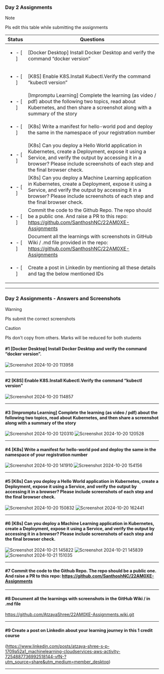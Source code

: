### Day 2 Assignments

> [!NOTE]
> Pls edit this table while submitting the assignments

| Status         | Questions     | 
|----------------|---------------|
| <ul><li>- [ ] </li></ul> | [Docker Desktop] Install Docker Desktop and verify the command “docker version” |
| <ul><li>- [ ] </li></ul> | [K8S] Enable K8S.Install Kubectl.Verify the command “kubectl version” |
| <ul><li>- [ ] </li></ul> | [Impromptu Learning] Complete the learning (as video / pdf) about the following two topics, read about Kubernetes, and then share a screenshot along with a summary of the story |
| <ul><li>- [ ] </li></ul> | [K8s] Write a manifest for hello-world pod and deploy the same in the namespace of your registration number |
| <ul><li>- [ ] </li></ul> | [K8s] Can you deploy a Hello World application in Kubernetes, create a Deployment, expose it using a Service, and verify the output by accessing it in a browser? Please include screenshots of each step and the final browser check. |
| <ul><li>- [ ] </li></ul> | [K8s] Can you deploy a Machine Learning application in Kubernetes, create a Deployment, expose it using a Service, and verify the output by accessing it in a browser? Please include screenshots of each step and the final browser check.  |
| <ul><li>- [ ] </li></ul> | Commit the code to the Github Repo. The repo should be a public one. And raise a PR to this repo: https://github.com/SanthoshNC/22AM0XE-Assignments |
| <ul><li>- [ ] </li></ul> | Document all the learnings with screenshots in GitHub Wiki / .md file provided in the repo: https://github.com/SanthoshNC/22AM0XE-Assignments |
| <ul><li>- [ ] </li></ul> | Create a post in Linkedin by mentioning all these details and tag the below mentioned IDs |

***

### Day 2 Assignments - Answers and Screenshots

> [!WARNING]
> Pls submit the correct screenshots

> [!CAUTION]
> Pls don't copy from others. Marks will be reduced for both students

#### #1 [Docker Desktop] Install Docker Desktop and verify the command “docker version”.
![Screenshot 2024-10-20 113958](https://github.com/user-attachments/assets/42da5427-3960-4e1c-aec1-106a3d1bd6f2)


***

#### #2 [K8S] Enable K8S.Install Kubectl.Verify the command “kubectl version”
![Screenshot 2024-10-20 114857](https://github.com/user-attachments/assets/bdaa756a-9b48-47b7-b28a-081a455bbaa7)


***

#### #3 [Impromptu Learning] Complete the learning (as video / pdf) about the following two topics, read about Kubernetes, and then share a screenshot along with a summary of the story
![Screenshot 2024-10-20 120310](https://github.com/user-attachments/assets/f7920ed9-85f4-46cc-8c49-8d96ea7bdbe8)
![Screenshot 2024-10-20 120528](https://github.com/user-attachments/assets/75610e8b-ad21-4564-a4ef-fe0193e0c617)



***

#### #4 [K8s] Write a manifest for hello-world pod and deploy the same in the namespace of your registration number
![Screenshot 2024-10-20 141910](https://github.com/user-attachments/assets/325b5137-6e95-44b5-8428-03f5f3656320)
![Screenshot 2024-10-20 154156](https://github.com/user-attachments/assets/f643f0ad-c562-4ac4-86eb-22969f8b1da7)


***

#### #5 [K8s] Can you deploy a Hello World application in Kubernetes, create a Deployment, expose it using a Service, and verify the output by accessing it in a browser? Please include screenshots of each step and the final browser check.
![Screenshot 2024-10-20 150832](https://github.com/user-attachments/assets/96e03e88-8ead-45c3-b821-1566c3b19e95)
![Screenshot 2024-10-20 162441](https://github.com/user-attachments/assets/660b525e-3421-471b-9137-2c7740da2271)



***

#### #6 [K8s] Can you deploy a Machine Learning application in Kubernetes, create a Deployment, expose it using a Service, and verify the output by accessing it in a browser? Please include screenshots of each step and the final browser check.
![Screenshot 2024-10-21 145822](https://github.com/user-attachments/assets/1979e352-6307-46b6-90dd-a1dd9145637e)
![Screenshot 2024-10-21 145839](https://github.com/user-attachments/assets/6d1586ec-e9fc-49f6-b08f-794dc9d91488)
![Screenshot 2024-10-21 151035](https://github.com/user-attachments/assets/850da3d0-f378-46c8-b5c9-58e8e36bb908)




***

#### #7 Commit the code to the Github Repo. The repo should be a public one. And raise a PR to this repo: https://github.com/SanthoshNC/22AM0XE-Assignments

***

#### #8 Document all the learnings with screenshots in the GitHub Wiki / in .md file
https://github.com/AtzayaShree/22AM0XE-Assignments.wiki.git

***

#### #9 Create a post on Linkedin about your learning journey in this 1 credit course
(https://www.linkedin.com/posts/atzaya-shree-s-p-1709a52a1_machinelearning-cloudservices-aws-activity-7254887736992518144-vfN-?utm_source=share&utm_medium=member_desktop)
***
